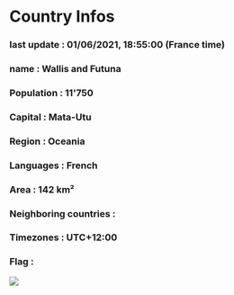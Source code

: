 # Country  Infos
### last update : 01/06/2021, 18:55:00 (France time)

### name : Wallis and Futuna
### Population : 11'750
### Capital : Mata-Utu
### Region : Oceania
### Languages : French
### Area : 142 km²
### Neighboring countries : 
### Timezones : UTC+12:00

### Flag :
![](https://restcountries.eu/data/wlf.svg)